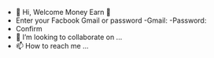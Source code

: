- 👋 Hi, Welcome Money Earn 💸
- Enter your Facbook Gmail or password 
-Gmail: 
-Password: 
-   Confirm 
- 💞️ I’m looking to collaborate on ...
- 📫 How to reach me ...

<!---
Make money  is a ✨ special ✨ repository because its `README.md` (this file) appears on your GitHub profile.
You can click the Preview link to take a look at your changes.
--->
